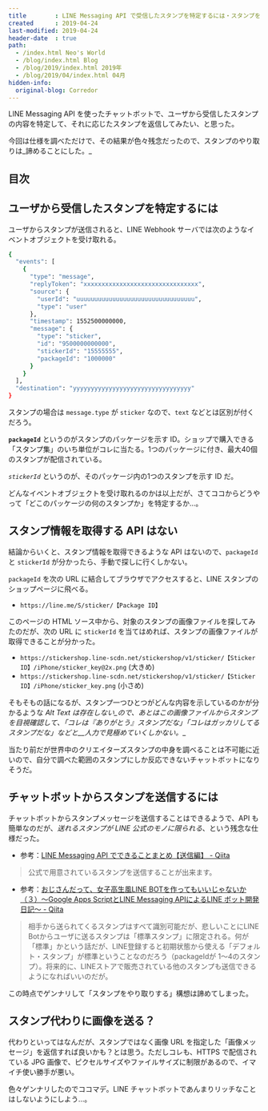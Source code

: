 ```yaml
---
title        : LINE Messaging API で受信したスタンプを特定するには・スタンプを送信するには
created      : 2019-04-24
last-modified: 2019-04-24
header-date  : true
path:
  - /index.html Neo's World
  - /blog/index.html Blog
  - /blog/2019/index.html 2019年
  - /blog/2019/04/index.html 04月
hidden-info:
  original-blog: Corredor
---
```


LINE Messaging API を使ったチャットボットで、ユーザから受信したスタンプの内容を特定して、それに応じたスタンプを返信してみたい、と思った。

今回は仕様を調べただけで、その結果が色々残念だったので、スタンプのやり取りは_諦めることにした。_

## 目次

## ユーザから受信したスタンプを特定するには

ユーザからスタンプが送信されると、LINE Webhook サーバでは次のようなイベントオブジェクトを受け取れる。

```bash
{
  "events": [
    {
      "type": "message",
      "replyToken": "xxxxxxxxxxxxxxxxxxxxxxxxxxxxxxxx",
      "source": {
        "userId": "uuuuuuuuuuuuuuuuuuuuuuuuuuuuuuuuu",
        "type": "user"
      },
      "timestamp": 1552500000000,
      "message": {
        "type": "sticker",
        "id": "9500000000000",
        "stickerId": "15555555",
        "packageId": "1000000"
      }
    }
  ],
  "destination": "yyyyyyyyyyyyyyyyyyyyyyyyyyyyyyyyy"
}
```

スタンプの場合は `message.type` が `sticker` なので、`text` などとは区別が付くだろう。

__`packageId`__ というのがスタンプのパッケージを示す ID。ショップで購入できる「スタンプ集」のいち単位がコレに当たる。1つのパッケージに付き、最大40個のスタンプが配信されている。

_`stickerId`_ というのが、そのパッケージ内の1つのスタンプを示す ID だ。

どんなイベントオブジェクトを受け取れるのかは以上だが、さてココからどうやって「どこのパッケージの何のスタンプか」を特定するか…。

## スタンプ情報を取得する API はない

結論からいくと、スタンプ情報を取得できるような API はないので、`packageId` と `stickerId` が分かったら、手動で探しに行くしかない。

`packageId` を次の URL に結合してブラウザでアクセスすると、LINE スタンプのショップページに飛べる。

- `https://line.me/S/sticker/【Package ID】`

このページの HTML ソース中から、対象のスタンプの画像ファイルを探してみたのだが、次の URL に `stickerId` を当てはめれば、スタンプの画像ファイルが取得できることが分かった。

- `https://stickershop.line-scdn.net/stickershop/v1/sticker/【Sticker ID】/iPhone/sticker_key@2x.png` (大きめ)
- `https://stickershop.line-scdn.net/stickershop/v1/sticker/【Sticker ID】/iPhone/sticker_key.png` (小さめ)

そもそもの話になるが、スタンプ一つひとつがどんな内容を示しているのかが分かるような _Alt Text は存在しない_ので、あとはこの画像ファイルからスタンプを目視確認して、「コレは『ありがとう』スタンプだな」「コレはガッカリしてるスタンプだな」などと__人力で見極めていくしかない。__

当たり前だが世界中のクリエイターズスタンプの中身を調べることは不可能に近いので、自分で調べた範囲のスタンプにしか反応できないチャットボットになりそうだ。

## チャットボットからスタンプを送信するには

チャットボットからスタンプメッセージを送信することはできるようで、API も簡単なのだが、_送れるスタンプが LINE 公式のモノに限られる_、という残念な仕様だった。

- 参考：[LINE Messaging API でできることまとめ【送信編】 - Qiita](https://qiita.com/kakakaori830/items/52e52d969800de61ce28)

> 公式で用意されているスタンプを送信することが出来ます。

- 参考：[おじさんだって、女子高生風LINE BOTを作ってもいいじゃないか（３）～Google Apps ScriptとLINE Messaging APIによるLINE ボット開発日記～ - Qiita](https://qiita.com/ponjopi/items/ce13d05712dbeb9203fd)

> 相手から送られてくるスタンプはすべて識別可能だが、悲しいことにLINE Botからユーザに送るスタンプは「標準スタンプ」に限定される。何が「標準」かという話だが、LINE登録すると初期状態から使える「デフォルト・スタンプ」が標準ということなのだろう（packageIdが 1～4のスタンプ）。将来的に、LINEストアで販売されている他のスタンプも送信できるようになればいいのだが。

この時点でゲンナリして「スタンプをやり取りする」構想は諦めてしまった。

## スタンプ代わりに画像を送る？

代わりといってはなんだが、スタンプではなく画像 URL を指定した「画像メッセージ」を返信すれば良いかも？とは思う。ただしコレも、HTTPS で配信されている JPG 画像で、ピクセルサイズやファイルサイズに制限があるので、イマイチ使い勝手が悪い。

色々ゲンナリしたのでココマデ。LINE チャットボットであんまりリッチなことはしないようにしよう…。
